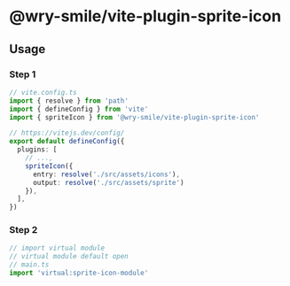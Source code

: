 # @wry-smile/vite-plugin-sprite-icon

## Usage

### Step 1

```ts
// vite.config.ts
import { resolve } from 'path'
import { defineConfig } from 'vite'
import { spriteIcon } from '@wry-smile/vite-plugin-sprite-icon'

// https://vitejs.dev/config/
export default defineConfig({
  plugins: [
    // ...,
    spriteIcon({
      entry: resolve('./src/assets/icons'),
      output: resolve('./src/assets/sprite')
    }),
  ],
})

```

### Step 2

```ts
// import virtual module
// virtual module default open
// main.ts
import 'virtual:sprite-icon-module'
```
